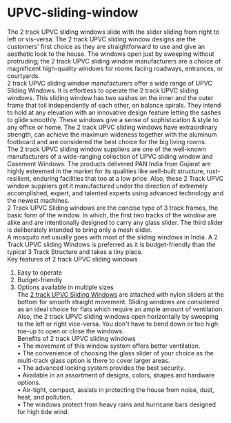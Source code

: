 # UPVC-sliding-window
The 2 track UPVC sliding windows slide with the slider sliding from right to left or vis-versa. The 2 track UPVC sliding window designs are the customers' first choice as they are straightforward to use and give an aesthetic look to the house. The windows open just by sweeping without protruding; the 2 track UPVC sliding window manufacturers are a choice of magnificent high-quality windows for rooms facing roadways, entrances, or courtyards. <br>
2 track UPVC sliding window manufacturers offer a wide range of UPVC Sliding Windows. It is effortless to operate the 2 track UPVC sliding windows. This sliding window has two sashes on the inner and the outer frame that toil independently of each other, on balance spirals. They intend to hold at any elevation with an innovative design feature letting the sashes to glide smoothly. These windows give a sense of sophistication & style to any office or home. The 2 track UPVC sliding windows have extraordinary strength, can achieve the maximum wideness together with the aluminum footboard and are considered the best choice for the big living rooms. <br>
The 2 track UPVC sliding window suppliers are one of the well-known manufacturers of a wide-ranging collection of UPVC sliding window and Casement Windows. The products delivered PAN India from Gujarat are highly esteemed in the market for its qualities like well-built structure, rust-resilient, enduring facilities that too at a low price. Also, these 2 Track UPVC window suppliers get it manufactured under the direction of extremely accomplished, expert, and talented experts using advanced technology and the newest machines. <br>
2 Track UPVC Sliding windows are the concise type of 3 track frames, the basic form of the window. In which, the first two tracks of the window are alike and are intentionally designed to carry any glass slider. The third slider is deliberately intended to bring only a mesh slider. <br>
A mosquito net usually goes with most of the sliding windows in India. A 2 Track UPVC sliding Windows is preferred as it is budget-friendly than the typical 3 Track Structure and takes a tiny place. <br>
  Key features of 2 track UPVC sliding windows <br>
1.	Easy to operate <br>
2.	Budget-friendly <br>
3.	Options available in multiple sizes <br>
The <a href="http://ecotechupvc.com/sliding-system/sliding-window-system-2-track/">2 track UPVC Sliding Windows</a> are attached with nylon sliders at the bottom for smooth straight movement. Sliding windows are considered as an ideal choice for flats which require an ample amount of ventilation. Also, the 2 track UPVC sliding windows open horizontally by sweeping to the left or right vice-versa. You don't have to bend down or too high toe-up to open or close the windows. <br>
Benefits of 2 track UPVC sliding windows <br>
•	The movement of this window system offers better ventilation. <br>
•	The convenience of choosing the glass slider of your choice as the multi-track glass option is there to cover larger areas. <br>
•	The advanced locking system provides the best security. <br>
•	Available in an assortment of designs, colors, shapes and hardware options. <br>
•	Air-tight, compact, assists in protecting the house from noise, dust, heat, and pollution. <br>
•	The windows protect from heavy rains and hurricane bars designed for high tide wind. <br>
